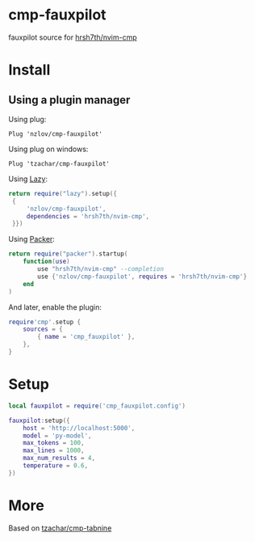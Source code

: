 # cmp-fauxpilot

fauxpilot source for [hrsh7th/nvim-cmp](https://github.com/hrsh7th/nvim-cmp)

# Install

## Using a plugin manager

Using plug:

```viml
Plug 'nzlov/cmp-fauxpilot'
```

Using plug on windows:

```viml
Plug 'tzachar/cmp-fauxpilot'
```

Using [Lazy](https://github.com/folke/lazy.nvim/):

```lua
return require("lazy").setup({
 {
     'nzlov/cmp-fauxpilot',
     dependencies = 'hrsh7th/nvim-cmp',
 }})
```

Using [Packer](https://github.com/wbthomason/packer.nvim/):

```lua
return require("packer").startup(
	function(use)
		use "hrsh7th/nvim-cmp" --completion
		use {'nzlov/cmp-fauxpilot', requires = 'hrsh7th/nvim-cmp'}
	end
)
```

And later, enable the plugin:

```lua
require'cmp'.setup {
	sources = {
		{ name = 'cmp_fauxpilot' },
	},
}
```

# Setup

```lua
local fauxpilot = require('cmp_fauxpilot.config')

fauxpilot:setup({
    host = 'http://localhost:5000',
    model = 'py-model',
    max_tokens = 100,
    max_lines = 1000,
    max_num_results = 4,
    temperature = 0.6,
})
```

# More
Based on [tzachar/cmp-tabnine](https://github.com/tzachar/cmp-tabnine)
